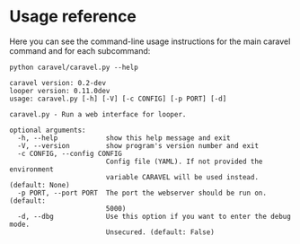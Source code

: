 # Usage reference


Here you can see the command-line usage instructions for the main caravel command and for each subcommand:


`python caravel/caravel.py --help`
```
caravel version: 0.2-dev
looper version: 0.11.0dev
usage: caravel.py [-h] [-V] [-c CONFIG] [-p PORT] [-d]

caravel.py - Run a web interface for looper.

optional arguments:
  -h, --help            show this help message and exit
  -V, --version         show program's version number and exit
  -c CONFIG, --config CONFIG
                        Config file (YAML). If not provided the environment
                        variable CARAVEL will be used instead. (default: None)
  -p PORT, --port PORT  The port the webserver should be run on. (default:
                        5000)
  -d, --dbg             Use this option if you want to enter the debug mode.
                        Unsecured. (default: False)

```
